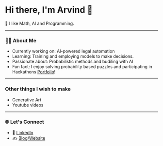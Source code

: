 # Hi there, I'm Arvind 👋

🚀 I like Math, AI and Programming. 

---

### 👨‍💻 About Me
- Currently working on: AI-powered legal automation  
- Learning: Training and employing models to make decisions.
- Passionate about: Probabilistic methods and budiling with AI
- Fun fact: I enjoy solving probability based puzzles and participating in Hackathons [Portfolio](https://devpost.com/arvind-menon/)!

---
### Other things I wish to make 
- Generative Art
- Youtube videos

---

### 🌐 Let's Connect
- 💼 [LinkedIn](https://www.linkedin.com/in/arvmenon/)  
- ✍️ [Blog/Website](https://arvind6599.github.io/) 
